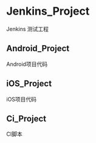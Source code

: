 # Jenkins_Project
Jenkins 测试工程
## Android_Project

Android项目代码

## iOS_Project

iOS项目代码

## Ci_Project

CI脚本
